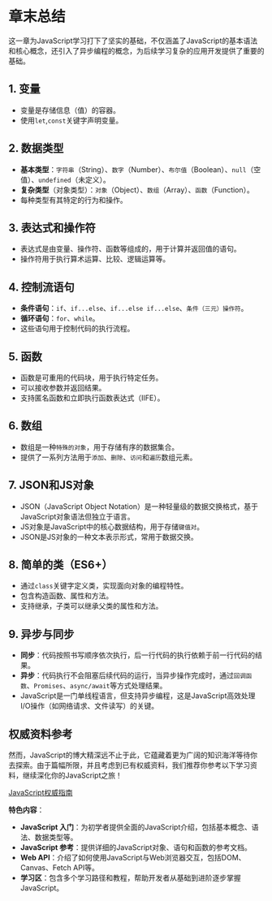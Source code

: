 # 章末总结
这一章为JavaScript学习打下了坚实的基础，不仅涵盖了JavaScript的基本语法和核心概念，还引入了异步编程的概念，为后续学习复杂的应用开发提供了重要的基础。

## 1. 变量
- 变量是存储信息（值）的容器。
- 使用`let`,`const`关键字声明变量。

## 2. 数据类型
- **基本类型**：`字符串`（String）、`数字`（Number）、`布尔值`（Boolean）、`null`（空值）、`undefined`（未定义）。
- **复杂类型**（对象类型）：`对象`（Object）、`数组`（Array）、`函数`（Function）。
- 每种类型有其特定的行为和操作。

## 3. 表达式和操作符
- 表达式是由变量、操作符、函数等组成的，用于计算并返回值的语句。
- 操作符用于执行算术运算、比较、逻辑运算等。

## 4. 控制流语句
- **条件语句**：`if`、`if...else`、`if...else if...else`、`条件（三元）操作符`。
- **循环语句**：`for`、`while`。
- 这些语句用于控制代码的执行流程。

## 5. 函数
- 函数是可重用的代码块，用于执行特定任务。
- 可以接收参数并返回结果。
- 支持匿名函数和立即执行函数表达式（IIFE）。

## 6. 数组
- 数组是一种`特殊的对象`，用于存储有序的数据集合。
- 提供了一系列方法用于`添加`、`删除`、`访问`和`遍历`数组元素。

## 7. JSON和JS对象
- JSON（JavaScript Object Notation）是一种轻量级的数据交换格式，基于JavaScript对象语法但独立于语言。
- JS对象是JavaScript中的核心数据结构，用于存储`键值对`。
- JSON是JS对象的一种文本表示形式，常用于数据交换。

## 8. 简单的类（ES6+）
- 通过`class`关键字定义类，实现面向对象的编程特性。
- 包含构造函数、属性和方法。
- 支持继承，子类可以继承父类的属性和方法。

## 9. 异步与同步
- **同步**：代码按照书写顺序依次执行，后一行代码的执行依赖于前一行代码的结果。
- **异步**：代码执行不会阻塞后续代码的运行，当异步操作完成时，通过`回调函数`、`Promises`、`async/await`等方式处理结果。
- JavaScript是一门单线程语言，但支持异步编程，这是JavaScript高效处理I/O操作（如网络请求、文件读写）的关键。



## 权威资料参考

然而，JavaScript的博大精深远不止于此，它蕴藏着更为广阔的知识海洋等待你去探索。由于篇幅所限，并且考虑到已有权威资料，我们推荐你参考以下学习资料，继续深化你的JavaScript之旅！

[JavaScript权威指南](https://developer.mozilla.org/zh-CN/docs/Web/JavaScript/Guide)

**特色内容**：
- **JavaScript 入门**：为初学者提供全面的JavaScript介绍，包括基本概念、语法、数据类型等。
- **JavaScript 参考**：提供详细的JavaScript对象、语句和函数的参考文档。
- **Web API**：介绍了如何使用JavaScript与Web浏览器交互，包括DOM、Canvas、Fetch API等。
- **学习区**：包含多个学习路径和教程，帮助开发者从基础到进阶逐步掌握JavaScript。

